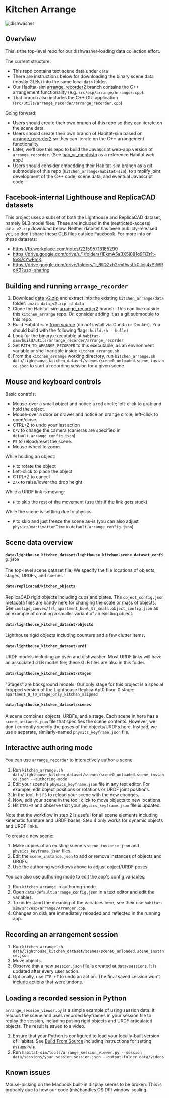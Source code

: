 # Kitchen Arrange

![dishwasher](https://user-images.githubusercontent.com/6557808/123658480-9eb45380-d7e6-11eb-9519-51d7cc0e2cc7.png)

## Overview

This is the top-level repo for our dishwasher-loading data collection effort.

The current structure:
- This repo contains text scene data under `data`
- There are instructions below for downloading the binary scene data (mostly GLBs) into the same local `data` folder.
- Our Habitat-sim [arrange_recorder2](https://github.com/eundersander/habitat-sim/tree/eundersander/arrange_recorder2) branch contains the C++ arrangement functionality (e.g. `src/esp/arrange/Arranger.cpp`).
- That branch also includes the C++ GUI application (`src/utils/arrange_recorder/arrange_recorder.cpp`)

Going forward:
- Users should create their own branch of this repo so they can iterate on the scene data.
- Users should create their own branch of Habitat-sim based on [arrange_recorder2](https://github.com/eundersander/habitat-sim/tree/eundersander/arrange_recorder2) so they can iterate on the C++ arrangement functionality.
- Later, we'll use this repo to build the Javascript web-app version of `arrange_recorder`. (See [hab_vr_mephisto](https://github.com/eundersander/hab_vr_mephisto) as a reference Habitat web app.)
- Users should consider embedding their Habitat-sim branch as a git submodule of this repo (`kitchen_arrange/habitat-sim`), to simplify joint development of the C++ code, scene data, and eventual Javascript code.

## Facebook-internal Lighthouse and ReplicaCAD datasets

This project uses a subset of both the Lighthouse and ReplicaCAD dataset, namely GLB model files. These are included in the (restricted-access) `data_v2.zip` download below. Neither dataset has been publicly-released yet, so don't share these GLB files outside Facebook. For more info on these datasets:
- https://fb.workplace.com/notes/221595716185290
- https://drive.google.com/drive/u/1/folders/1EkmA5aBX5j081q9FiZr1t-9vS7cYwPmK
- https://drive.google.com/drive/folders/1i_6lIQZxh2rmRwsLk0Iloji4xStWRoKB?usp=sharing

## Building and running `arrange_recorder`

1. Download [data_v2.zip](https://drive.google.com/file/d/1IcgHgk6lTCMzQLuOR2agSRHlhC8QPKZI/view?usp=sharing) and extract into the existing `kitchen_arrange/data` folder: `unzip data_v2.zip -d data`
1. Clone the Habitat-sim [arrange_recorder2](https://github.com/eundersander/habitat-sim/tree/eundersander/arrange_recorder2) branch. This can live outside this `kitchen_arrange` repo. Or, consider adding it as a git submodule to this repo.
1. Build Habitat-sim [from source](https://github.com/facebookresearch/habitat-sim/blob/master/BUILD_FROM_SOURCE.md) (do *not* install via Conda or Docker). You should build with the following flags: `build.sh --bullet`
2. Look for the binary executable at `habitat-sim/build/utils/arrange_recorder/arrange_recorder`
3. Set `PATH_TO_ARRANGE_RECORDER` to this executable, as an environment variable or shell variable inside `kitchen_arrange.sh`
4. From the `kitchen_arrange` working directory, run `kitchen_arrange.sh data/lighthouse_kitchen_dataset/scenes/scene0_unloaded.scene_instance.json` to start a recording session for a given scene.

## Mouse and keyboard controls

Basic controls:
- Mouse-over a small object and notice a red circle; left-click to grab and hold the object.
- Mouse-over a door or drawer and notice an orange circle; left-click to open/close.
- CTRL+Z to undo your last action
- `C/V` to change the camera (cameras are specified in `default.arrange_config.json`)
- `F5` to reload/reset the scene.
- Mouse-wheel to zoom.

While holding an object:
- `F` to rotate the object
- Left-click to place the object
- CTRL+Z to cancel
- `Z/X` to raise/lower the drop height

While a URDF link is moving:
- `F` to skip the rest of the movement (use this if the link gets stuck)

While the scene is settling due to physics
- `F` to skip and just freeze the scene as-is (you can also adjust `physicsDeactivationTime` in `default.arrange_config.json`)

## Scene data overview

#### `data/lighthouse_kitchen_dataset/lighthouse_kitchen.scene_dataset_config.json`
The top-level scene dataset file. We specify the file locations of objects, stages, URDFs, and scenes.

#### `data/replicacad/kitchen_objects`
ReplicaCAD rigid objects including cups and plates. The `object_config.json` metadata files are handy here for changing the scale or mass of objects. See `configs_convex/frl_apartment_bowl_07_small.object_config.json` as an example of creating a smaller variant of an existing object.

#### `data/lighthouse_kitchen_dataset/objects`
Lighthouse rigid objects including counters and a few clutter items. 

#### `data/lighthouse_kitchen_dataset/urdf`
URDF models including an oven and dishwasher. Most URDF links will have an associated GLB model file; these GLB files are also in this folder.

#### `data/lighthouse_kitchen_dataset/stages`
"Stages" are background models. Our only stage for this project is a special cropped version of the Lighthouse Replica Apt0 floor-0 stage: `apartment_0_f0_stage_only_kitchen_aligned`

#### `data/lighthouse_kitchen_dataset/scenes`
A scene combines objects, URDFs, and a stage. Each scene in here has a `scene_instance.json` file that specifies the scene contents. However, we don't currently specify the poses of the objects/URDFs here. Instead, we use a separate, similarly-named `physics_keyframe.json` file. 

## Interactive authoring mode

You can use `arrange_recorder` to interactively author a scene.

1. Run `kitchen_arrange.sh data/lighthouse_kitchen_dataset/scenes/scene0_unloaded.scene_instance.json --authoring-mode`
2. Edit your scene's `physics_keyframe.json` file in any text editor. For example, edit object positions or rotations or URDF joint positions.
3. In the tool, hit `F5` to reload your scene with the new changes.
4. Now, edit your scene in the tool: click to move objects to new locations.
5. Hit `CTRL+S` and observe that your `physics_keyframe.json` file is updated.

Note that the workflow in step 2 is useful for all scene elements including kinematic furniture and URDF bases. Step 4 only works for dynamic objects and URDF links.

To create a new scene:
1. Make copies of an existing scene's `scene_instance.json` and `physics_keyframe.json` files.
2. Edit the `scene_instance.json` to add or remove instances of objects and URDFs.
3. Use the authoring workflows above to adjust object/URDF poses.

You can also use authoring mode to edit the app's config variables:
1. Run `kitchen_arrange` in authoring-mode.
1. Open `data/default.arrange_config.json` in a text editor and edit the variables.
2. To understand the meaning of the variables here, see their use `habitat-sim/src/esp/arrange/Arranger.cpp`.
3. Changes on disk are immediately reloaded and reflected in the running app. 


## Recording an arrangement session

1. Run `kitchen_arrange.sh data/lighthouse_kitchen_dataset/scenes/scene0_unloaded.scene_instance.json`
2. Move objects.
3. Observe that a new `session.json` file is created at `data/sessions`. It is updated after every user action.
4. Optionally, use `CTRL+Z` to undo an action. The final saved session won't include actions that were undone.

## Loading a recorded session in Python

`arrange_session_viewer.py` is a simple example of using session data. It reloads the scene and uses recorded keyframes in your session file to replay the session, including posing rigid objects and URDF articulated objects. The result is saved to a video.

1. Ensure that your Python is configured to load your locally-built version of Habitat. See [Build From Source](https://github.com/facebookresearch/habitat-sim/blob/master/BUILD_FROM_SOURCE.md) including instructions for setting `PYTHONPATH`.
2. Run `habitat-sim/tools/arrange_session_viewer.py --session data/sessions/your_session.session.json --output-folder data/videos`

## Known issues

Mouse-picking on the Macbook built-in display seems to be broken. This is probably due to how our code (mis)handles OS DPI window-scaling.
